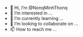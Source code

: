 - 👋 Hi, I’m @NonqMinhThonq
- 👀 I’m interested in ...
- 🌱 I’m currently learning ...
- 💞️ I’m looking to collaborate on ...
- 📫 How to reach me ...

<!---
NonqMinhThonq/NonqMinhThonq is a ✨ special ✨ repository because its `README.md` (this file) appears on your GitHub profile.
You can click the Preview link to take a look at your changes.
--->
